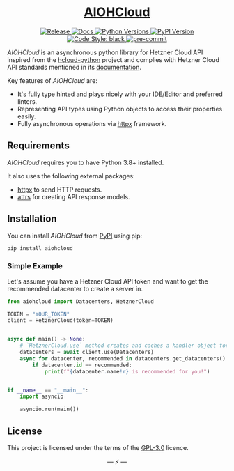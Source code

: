 <div align="center">
<h1><a href="https://github.com/IHosseini083/AIOHCloud"><b>AIOHCloud</b></a></h1>
<a href="https://github.com/IHosseini083/AIOHCloud/actions?query=workflow%3ARelease" target="_blank">
    <img src="https://github.com/IHosseini083/AIOHCloud/workflows/Release/badge.svg" alt="Release">
</a>
<a href="https://github.com/IHosseini083/AIOHCloud/actions/workflows/publish-docs.yml?query=event%3Apush+workflow%3A%22Publish+Docs%22+branch%3Amain" target="_blank">
    <img src="https://github.com/IHosseini083/AIOHCloud/actions/workflows/publish-docs.yml/badge.svg" alt="Docs">
</a>
<a href="https://www.python.org">
    <img src="https://img.shields.io/pypi/pyversions/aiohcloud.svg" alt="Python Versions">
</a>
<a href="https://github.com/IHosseini083/AIOHCloud">
    <img src="https://img.shields.io/pypi/v/aiohcloud.svg" alt="PyPI Version">
</a>
<br>
<a href="https://github.com/psf/black">
    <img src="https://img.shields.io/static/v1?label=code%20style&message=black&color=black&style=flat" alt="Code Style: black">
</a>
<a href="https://github.com/pre-commit/pre-commit">
    <img src="https://img.shields.io/badge/pre--commit-enabled-brightgreen?logo=pre-commit&logoColor=white&style=flat" alt="pre-commit">
</a>
</div>

_AIOHCloud_ is an asynchronous python library for Hetzner Cloud API inspired from the [hcloud-python]
project and complies with Hetzner Cloud API standards mentioned in its [documentation](https://docs.hetzner.cloud).

Key features of _AIOHCloud_ are:

- It's fully type hinted and plays nicely with your IDE/Editor and preferred linters.
- Representing API types using Python objects to access their properties easily.
- Fully asynchronous operations via [httpx] framework.

## Requirements

_AIOHCloud_ requires you to have Python 3.8+ installed.

It also uses the following external packages:

- [httpx] to send HTTP requests.
- [attrs] for creating API response models.

## Installation

You can install _AIOHCloud_ from [PyPI](https://pypi.org/project/aiohcloud/) using pip:

```bash
pip install aiohcloud
```

### Simple Example

Let's assume you have a Hetzner Cloud API token and want to get the recommended datacenter to create a server in.

```python
from aiohcloud import Datacenters, HetznerCloud

TOKEN = "YOUR_TOKEN"
client = HetznerCloud(token=TOKEN)


async def main() -> None:
    # `HetznerCloud.use` method creates and caches a handler object for your.
    datacenters = await client.use(Datacenters)
    async for datacenter, recommended in datacenters.get_datacenters():
        if datacenter.id == recommended:
            print(f"{datacenter.name!r} is recommended for you!")


if __name__ == "__main__":
    import asyncio

    asyncio.run(main())
```

## License

This project is licensed under the terms of the [GPL-3.0] licence.

<p align="center">&mdash; ⚡ &mdash;</p>

<!-- Links -->

[GPL-3.0]: https://www.gnu.org/licenses/gpl-3.0.en.html "GNU General Public License v3.0"
[hcloud-python]: https://github.com/hetznercloud/hcloud-python/ "hcloud-python is a library for the Hetzner Cloud API."
[httpx]: https://github.com/encode/httpx "A next generation HTTP client for Python"
[attrs]: https://github.com/python-attrs/attrs "Python Classes Without Boilerplate"
